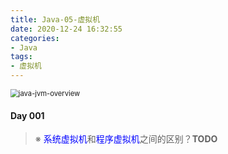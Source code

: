 ```yaml
---
title: Java-05-虚拟机
date: 2020-12-24 16:32:55
categories:
- Java
tags:
- 虚拟机
---
```


<img src="java-jvm-overview.png" alt="java-jvm-overview" style="zoom:80%;" />

#### Day 001

> ※ <span style="color:blue">系统虚拟机</span>和<span style="color:blue">程序虚拟机</span>之间的区别？**TODO**